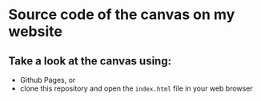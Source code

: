 Source code of the canvas on my website
======================================
Take a look at the canvas using:
-------------------
* Github Pages, or
* clone this repository and open the `index.html` file in your web browser